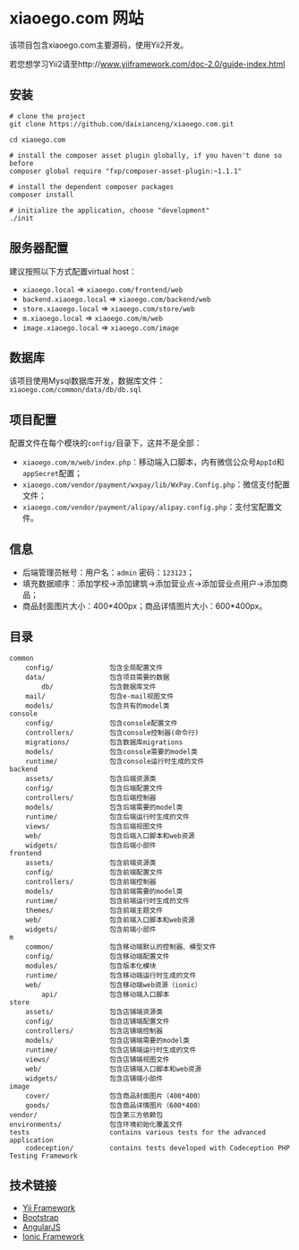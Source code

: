 xiaoego.com 网站
===============================

该项目包含xiaoego.com主要源码，使用Yii2开发。

若您想学习Yii2请至http://www.yiiframework.com/doc-2.0/guide-index.html

安装
----------

```
# clone the project
git clone https://github.com/daixianceng/xiaoego.com.git

cd xiaoego.com

# install the composer asset plugin globally, if you haven't done so before
composer global require "fxp/composer-asset-plugin:~1.1.1"

# install the dependent composer packages
composer install

# initialize the application, choose "development"
./init
```

服务器配置
----------
建议按照以下方式配置virtual host：

* `xiaoego.local`         => `xiaoego.com/frontend/web`
* `backend.xiaoego.local` => `xiaoego.com/backend/web`
* `store.xiaoego.local`   => `xiaoego.com/store/web`
* `m.xiaoego.local`       => `xiaoego.com/m/web`
* `image.xiaoego.local`   => `xiaoego.com/image`

数据库
----------
该项目使用Mysql数据库开发，数据库文件：`xiaoego.com/common/data/db/db.sql`

项目配置
----------
配置文件在每个模块的`config/`目录下，这并不是全部：

* `xiaoego.com/m/web/index.php`：移动端入口脚本，内有微信公众号`AppId`和`appSecret`配置；
* `xiaoego.com/vendor/payment/wxpay/lib/WxPay.Config.php`：微信支付配置文件；
* `xiaoego.com/vendor/payment/alipay/alipay.config.php`：支付宝配置文件。

信息
----------
* 后端管理员帐号：用户名：`admin` 密码：`123123`；
* 填充数据顺序：添加学校->添加建筑->添加营业点->添加营业点用户->添加商品；
* 商品封面图片大小：400\*400px；商品详情图片大小：600\*400px。

目录
----------

```
common
    config/              包含全局配置文件
    data/                包含项目需要的数据
        db/              包含数据库文件
    mail/                包含e-mail视图文件
    models/              包含共有的model类
console
    config/              包含console配置文件
    controllers/         包含console控制器(命令行)
    migrations/          包含数据库migrations
    models/              包含console需要的model类
    runtime/             包含console运行时生成的文件
backend
    assets/              包含后端资源类
    config/              包含后端配置文件
    controllers/         包含后端控制器
    models/              包含后端需要的model类
    runtime/             包含后端运行时生成的文件
    views/               包含后端视图文件
    web/                 包含后端入口脚本和web资源
    widgets/             包含后端小部件
frontend
    assets/              包含前端资源类
    config/              包含前端配置文件
    controllers/         包含前端控制器
    models/              包含前端需要的model类
    runtime/             包含前端运行时生成的文件
    themes/              包含前端主题文件
    web/                 包含前端入口脚本和web资源
    widgets/             包含前端小部件
m
    common/              包含移动端默认的控制器、模型文件
    config/              包含移动端配置文件
    modules/             包含版本化模块
    runtime/             包含移动端运行时生成的文件
    web/                 包含移动端web资源（ionic）
        api/             包含移动端入口脚本
store
    assets/              包含店铺端资源类
    config/              包含店铺端配置文件
    controllers/         包含店铺端控制器
    models/              包含店铺端需要的model类
    runtime/             包含店铺端运行时生成的文件
    views/               包含店铺端视图文件
    web/                 包含店铺端入口脚本和web资源
    widgets/             包含店铺端小部件
image
    cover/               包含商品封面图片（400*400）
    goods/               包含商品详情图片（600*400）
vendor/                  包含第三方依赖包
environments/            包含环境初始化覆盖文件
tests                    contains various tests for the advanced application
    codeception/         contains tests developed with Codeception PHP Testing Framework
```

技术链接
----------
* [Yii Framework](http://www.yiiframework.com/)
* [Bootstrap](http://getbootstrap.com/)
* [AngularJS](https://angularjs.org/)
* [Ionic Framework](http://ionicframework.com/)
